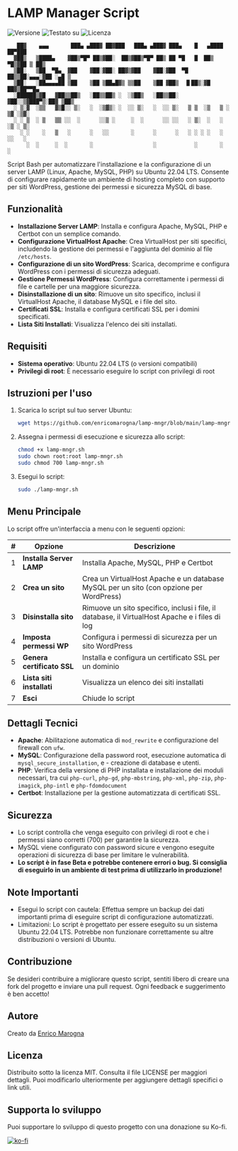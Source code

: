 # LAMP Manager Script

![Versione](https://img.shields.io/badge/Versione-1.9.0-blue)
![Testato su](https://img.shields.io/badge/Testato%20su-Ubuntu%2022.04%20LTS-violet)
![Licenza](https://img.shields.io/badge/Licenza-MIT-green)

```
   ██▓    ▄▄▄       ███▄ ▄███▓ ██▓███   ███▄ ▄███▓ ███▄    █   ▄████  ██▀███
  ▓██▒   ▒████▄    ▓██▒▀█▀ ██▒▓██░  ██▒▓██▒▀█▀ ██▒ ██ ▀█   █  ██▒ ▀█▒▓██ ▒ ██▒
  ▒██░   ▒██  ▀█▄  ▓██    ▓██░▓██░ ██▓▒▓██    ▓██░▓██  ▀█ ██▒▒██░▄▄▄░▓██ ░▄█ ▒
  ▒██░   ░██▄▄▄▄██ ▒██    ▒██ ▒██▄█▓▒ ▒▒██    ▒██ ▓██▒  ▐▌██▒░▓█  ██▓▒██▀▀█▄
  ░██████▒▓█   ▓██▒▒██▒   ░██▒▒██▒ ░  ░▒██▒   ░██▒▒██░   ▓██░░▒▓███▀▒░██▓ ▒██▒
  ░ ▒░▓  ░▒▒   ▓▒█░░ ▒░   ░  ░▒▓▒░ ░  ░░ ▒░   ░  ░░ ▒░   ▒ ▒  ░▒   ▒ ░ ▒▓ ░▒▓░
  ░ ░ ▒  ░ ▒   ▒▒ ░░  ░      ░░▒ ░     ░  ░      ░░ ░░   ░ ▒░  ░   ░   ░▒ ░ ▒░
    ░ ░    ░   ▒   ░      ░   ░░       ░      ░      ░   ░ ░ ░ ░   ░   ░░   ░
      ░  ░     ░  ░       ░                   ░            ░       ░    ░
```

Script Bash per automatizzare l'installazione e la configurazione di un server LAMP (Linux, Apache, MySQL, PHP) su Ubuntu 22.04 LTS. Consente di configurare rapidamente un ambiente di hosting completo con supporto per siti WordPress, gestione dei permessi e sicurezza MySQL di base.

## Funzionalità

- **Installazione Server LAMP**: Installa e configura Apache, MySQL, PHP e Certbot con un semplice comando.
- **Configurazione VirtualHost Apache**: Crea VirtualHost per siti specifici, includendo la gestione dei permessi e l'aggiunta del dominio al file `/etc/hosts`.
- **Configurazione di un sito WordPress**: Scarica, decomprime e configura WordPress con i permessi di sicurezza adeguati.
- **Gestione Permessi WordPress**: Configura correttamente i permessi di file e cartelle per una maggiore sicurezza.
- **Disinstallazione di un sito**: Rimuove un sito specifico, inclusi il VirtualHost Apache, il database MySQL e i file del sito.
- **Certificati SSL**: Installa e configura certificati SSL per i domini specificati.
- **Lista Siti Installati**: Visualizza l'elenco dei siti installati.

## Requisiti

- **Sistema operativo**: Ubuntu 22.04 LTS (o versioni compatibili)
- **Privilegi di root**: È necessario eseguire lo script con privilegi di root

## Istruzioni per l'uso

1. Scarica lo script sul tuo server Ubuntu: 

   ```bash
   wget https://github.com/enricomarogna/lamp-mngr/blob/main/lamp-mngr.sh
    ```

2. Assegna i permessi di esecuzione e sicurezza allo script:

   ```bash
   chmod +x lamp-mngr.sh
   sudo chown root:root lamp-mngr.sh
   sudo chmod 700 lamp-mngr.sh
   ```

3. Esegui lo script:
   
   ```bash
   sudo ./lamp-mngr.sh
   ```

## Menu Principale

Lo script offre un'interfaccia a menu con le seguenti opzioni:

|#|Opzione|Descrizione|
|-|-------|-----------|
|1|**Installa Server LAMP**|Installa Apache, MySQL, PHP e Certbot|
|2|**Crea un sito**|Crea un VirtualHost Apache e un database MySQL per un sito (con opzione per WordPress)|
|3|**Disinstalla sito**|Rimuove un sito specifico, inclusi i file, il database, il VirtualHost Apache e i files di log|
|4|**Imposta permessi WP**|Configura i permessi di sicurezza per un sito WordPress|
|5|**Genera certificato SSL**|Installa e configura un certificato SSL per un dominio|
|6|**Lista siti installati**|Visualizza un elenco dei siti installati|
|7|**Esci**|Chiude lo script|

## Dettagli Tecnici

- **Apache**: Abilitazione automatica di `mod_rewrite` e configurazione del firewall con `ufw`.
- **MySQL**: Configurazione della password root, esecuzione automatica di `mysql_secure_installation`, e - creazione di database e utenti.
- **PHP**: Verifica della versione di PHP installata e installazione dei moduli necessari, tra cui `php-curl`, `php-gd`, `php-mbstring`, `php-xml`, `php-zip`, `php-imagick`, `php-intl` e `php-fdomdocument`
- **Certbot**: Installazione per la gestione automatizzata di certificati SSL.

## Sicurezza

- Lo script controlla che venga eseguito con privilegi di root e che i permessi siano corretti (700) per garantire la sicurezza.
- MySQL viene configurato con password sicure e vengono eseguite operazioni di sicurezza di base per limitare le vulnerabilità.
- **Lo script è in fase Beta e potrebbe contenere errori o bug. Si consiglia di eseguirlo in un ambiente di test prima di utilizzarlo in produzione!**

## Note Importanti

- Esegui lo script con cautela: Effettua sempre un backup dei dati importanti prima di eseguire script di configurazione automatizzati.
- Limitazioni: Lo script è progettato per essere eseguito su un sistema Ubuntu 22.04 LTS. Potrebbe non funzionare correttamente su altre distribuzioni o versioni di Ubuntu.

## Contribuzione

Se desideri contribuire a migliorare questo script, sentiti libero di creare una fork del progetto e inviare una pull request. Ogni feedback e suggerimento è ben accetto!

## Autore

Creato da [Enrico Marogna](https://enricomarogna.com/)

## Licenza

Distribuito sotto la licenza MIT. Consulta il file LICENSE per maggiori dettagli.
Puoi modificarlo ulteriormente per aggiungere dettagli specifici o link utili.

## Supporta lo sviluppo
Puoi supportare lo sviluppo di questo progetto con una donazione su Ko-fi.

[![ko-fi](https://ko-fi.com/img/githubbutton_sm.svg)](https://ko-fi.com/W7W8166X59)
